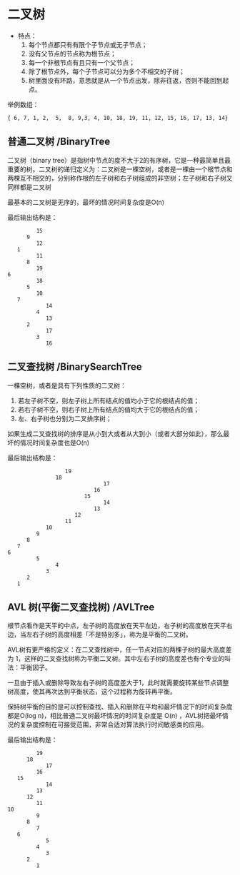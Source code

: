 # 二叉树
* 特点：
  1. 每个节点都只有有限个子节点或无子节点；
  2. 没有父节点的节点称为根节点；
  3. 每一个非根节点有且只有一个父节点；
  4. 除了根节点外，每个子节点可以分为多个不相交的子树；
  5. 树里面没有环路，意思就是从一个节点出发，除非往返，否则不能回到起点。
   
举例数组：
```
{ 6, 7, 1, 2,  5,  8, 9,3, 4, 10, 18, 19, 11, 12, 15, 16, 17, 13, 14}
```
## 普通二叉树 /BinaryTree
二叉树（binary tree）是指树中节点的度不大于2的有序树，它是一种最简单且最重要的树。二叉树的递归定义为：二叉树是一棵空树，或者是一棵由一个根节点和两棵互不相交的，分别称作根的左子树和右子树组成的非空树；左子树和右子树又同样都是二叉树

最基本的二叉树是无序的，最坏的情况时间复杂度是O(n)

最后输出结构是：
```
         15
      9
         12
   1
         11
      8
         19
6
         18
      5
         10
   7
            14
         4
            13
      2
            17
         3
            16
```

## 二叉查找树 /BinarySearchTree
  
一棵空树，或者是具有下列性质的二叉树：
 1. 若左子树不空，则左子树上所有结点的值均小于它的根结点的值；
 2. 若右子树不空，则右子树上所有结点的值均大于它的根结点的值；
 3. 左、右子树也分别为二叉排序树；

如果生成二叉查找树的排序是从小到大或者从大到小（或者大部分如此），那么最坏的情况时间复杂度也是O(n)

最后输出结构是：
```
                  19
               18
                              17
                           16
                        15
                              14
                           13
                     12
                  11
            10
         9
      8
   7
6
         5
               4
            3
      2
   1
```

## AVL 树(平衡二叉查找树) /AVLTree
  
根节点看作是天平的中点，左子树的高度放在天平左边，右子树的高度放在天平右边，当左右子树的高度相差「不是特别多」，称为是平衡的二叉树。

AVL树有更严格的定义：在二叉查找树中，任一节点对应的两棵子树的最大高度差为 1，这样的二叉查找树称为平衡二叉树。其中左右子树的高度差也有个专业的叫法：平衡因子。

一旦由于插入或删除导致左右子树的高度差大于1，此时就需要旋转某些节点调整树高度，使其再次达到平衡状态，这个过程称为旋转再平衡。

保持树平衡的目的是可以控制查找、插入和删除在平均和最坏情况下的时间复杂度都是O(log n)，相比普通二叉树最坏情况的时间复杂度是 O(n) ，AVL树把最坏情况的复杂度控制在可接受范围，非常合适对算法执行时间敏感类的应用。

最后输出结构是：
```
         19
      18
            17
         16
   15
            14
         13
      12
         11
10
         9
      8
         7
   6
            5
         4
            3
      2
         1
```